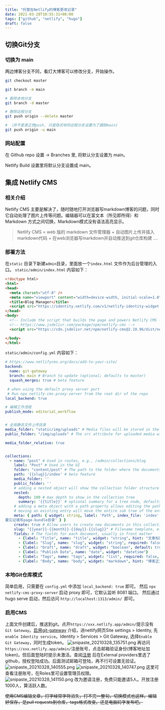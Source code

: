 ```yaml
---
title: "托管在Netlify的博客更改记录"
date: 2021-03-28T10:55:31+08:00
tags: ["github", "netlify", "hugo"]
draft: false
---
```

## 切换Git分支
### 切换为 main
两边博客分支不同，看灯大博客可以修改分支，开始操作。
```bash
git checkout master

git branch -m main

# 删除本地分支
git branch -d master

# 删除远程分支
git push origin --delete master

# （并不是真正想push, 只是隐式地将远程分支设置为了跟踪main)
git push origin -u main

```
### 网站配置
在 Github repo 设置 -> Branches 里, 将默认分支设置为 main。

Netlify Build 设置里将默认分支设置成 main。
## 集成 Netlify CMS
### 相关介绍
Netlify CMS 主要是解决了，随时随地打开浏览器写markdown博客的问题，同时它自动处理了图片上传等问题。编辑器可以在富文本（所见即所得）和 Markdown 方式之间切换，Markdown模式没有语法高亮显示。
> Netlify CMS = web 版的 markdown 文件管理器 + 自动图片上传并插入markdown代码 + 在web浏览器写markdown并自动推送到git仓库构建 ….
### 部署方法
在`static` 目录下新建`admin`目录，里面放一个`index.html` 文件作为后台管理的入口。
`static/admin/index.html` 内容如下：
```html
<!doctype html>
<html>
<head>
  <meta charset="utf-8" />
  <meta name="viewport" content="width=device-width, initial-scale=1.0" />
  <title>Blog Manager</title>
  <script src="https://identity.netlify.com/v1/netlify-identity-widget.js"></script>
</head>
<body>
  <!-- Include the script that builds the page and powers Netlify CMS -->
  <!-- https://www.jsdelivr.com/package/npm/netlify-cms -->
  <script src="https://cdn.jsdelivr.net/npm/netlify-cms@2.10.96/dist/netlify-cms.min.js"></script>

</body>
</html>
```
`static/admin/config.yml` 内容如下：
```yml
# https://www.netlifycms.org/docs/add-to-your-site/
backend:
  name: git-gateway
  branch: main # Branch to update (optional; defaults to master)
  squash_merges: true # beta feature

 # when using the default proxy server port
 # Run npx netlify-cms-proxy-server from the root dir of the repo
local_backend: true

# 编辑工作流程
publish_mode: editorial_workflow


# 全局静态文件上传目录
media_folder: "static/img/uploads" # Media files will be stored in the repo under images/uploads
public_folder: "/img/uploads" # The src attribute for uploaded media will begin with /images/uploads

media_folder_relative: true


collections:
  - name: "post" # Used in routes, e.g., /admin/collections/blog
    label: "Post" # Used in the UI
    folder: "content/post" # The path to the folder where the documents are stored
    path: '{{slug}}/index' # beta feature
    media_folder: ''
    public_folder: ''
    # adding a nested object will show the collection folder structure
    nested:
      depth: 100 # max depth to show in the collection tree
      summary: '{{title}}' # optional summary for a tree node, defaults to the inferred title field
    # adding a meta object with a path property allows editing the path of entries
    # moving an existing entry will move the entire sub tree of the entry to the new location
    meta: { path: { widget: string, label: 'Path', index_file: 'index', hint: 'markdown文件路径, 对于page bundle, 如 "一级目录/二级目录/page-bundle目录/index.md", 只需要填写 "一级目录/二级目录/page-bundle目录",不
要忘记填写page-bundle目录' } }
    create: true # Allow users to create new documents in this collection
    slug: "{{year}}-{{month}}-{{day}}-{{slug}}" # Filename template, e.g., YYYY-MM-DD-title.md
    fields: # The fields for each document, usually in front matter
      - {label: "Title", name: "title", widget: "string", hint: "文章标题"}
      - {label: "Slug", name: "slug", widget: "string", required: false, hint: "Slug可以是目录,如 linux/archlinux, 此项会作为路径的功能可能会被 path meta 覆盖"}
      - {label: "Draft", name: "draft", widget: "boolean", default: true, hint: "草稿不会 build"}
      - {label: "Publish Date", name: "date", widget: "datetime"}
      - {label: "Tags", name: "tags", widget: "list", required: false, "文章标签，用半角逗号分隔"}
      - {label: "Body", name: "body", widget: "markdown", hint: "博客正文"}
```
### 本地Git仓库模式
简单启用，只需要在 `config.yml` 中添加 `local_backend: true` 即可。 然后 `npx netlify-cms-proxy-server` 启动 proxy 即可，它默认监听 8081 端口。 然后通过 hugo serve 启动，然后访问 `http://localhost:1313/admin/ `即可。
### 启用CMS
上面文件创建后，推送到git。点开`https://xxx.netlify.app/admin/`提示没有`Git Gateway`。[启用git-gateway](https://docs.netlify.com/visitor-access/git-gateway/#setup-and-settings) 介绍，进netlify网页Site settings > Identity, 先`enable Identity service`。Identity > Services > Git Gateway, 选择`Enable Git Gateway`，同时生成token。
![snipaste_20210328_135751.png](https://i.endpot.com/image/BXLGV/snipaste_20210328_135751.png)
再访问`https://xxx.netlify.app/admin/`注册账号，点击邮箱验证身份(博客地址加token)。但后面登陆时提示未激活。查阅[注册](https://docs.netlify.com/visitor-access/identity/registration-login/#add-identity-users) 后在External providers里选了github，授权登陆成功。后面测试邮箱可登陆，再不行可设置无验证。
![snipaste_20210328_140555.png](https://i.endpot.com/image/VCV0O/snipaste_20210328_140555.png)
![snipaste_20210328_140747.png](https://i.endpot.com/image/AT1KL/snipaste_20210328_140747.png)
这里可查看注册账号，在Roles里可设置管理员权限。
![snipaste_20210328_141150.png](https://i.endpot.com/image/JGXWC/snipaste_20210328_141150.png)
改为邀请注册，免费只能邀请5人。开放注册1000人，算活跃人数。

~~使用CMS编辑文章，打字经常字符消失，打不完一整句，切换模式也这样。编辑好保存，是pull requests到仓库，tags格式改变。还是电脑码字发布吧。~~



